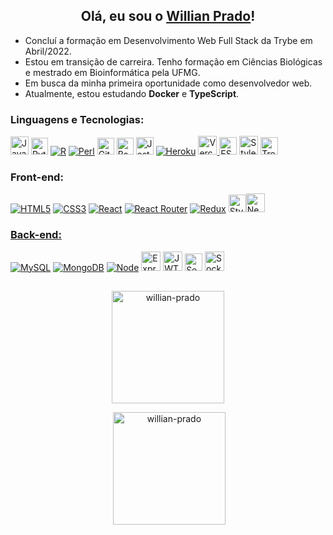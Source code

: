 <h2 align="center">Olá, eu sou o <a href="https://www.linkedin.com/in/willian-prado-dev/">Willian Prado</a>!</h2>

- Concluí a formação em Desenvolvimento Web Full Stack da Trybe em Abril/2022.
- Estou em transição de carreira. Tenho formação em Ciências Biológicas e mestrado em Bioinformática pela UFMG.
- Em busca da minha primeira oportunidade como desenvolvedor web.
- Atualmente, estou estudando **Docker** e **TypeScript**.

<h3 align="left">Linguagens e Tecnologias:</h3>

<p align="left">
<a href="https://developer.mozilla.org/en-US/docs/Web/JavaScript"><img src="https://img.shields.io/badge/JavaScript-323330?style=for-the-badge&logo=javascript&logoColor=F7DF1E" title="JavaScript" height="29"/></a>
<a href="https://www.python.org/"><img src="https://img.shields.io/badge/Python-FFD43B?style=for-the-badge&logo=python&logoColor=blue" title="Python" height="27"></a>
<a href="https://www.r-project.org/"><img src="https://img.shields.io/badge/R-276DC3?style=for-the-badge&logo=r&logoColor=white" title="R"></a>
<a href="https://www.perl.org/"><img src="https://img.shields.io/badge/Perl-39457E?style=for-the-badge&logo=perl&logoColor=white" title="Perl"></a>
<a href="https://git-scm.com/"><img src="https://img.shields.io/badge/GIT-E44C30?style=for-the-badge&logo=git&logoColor=white" title="Git" height="27"/></a>
<a href="https://www.gnu.org/savannah-checkouts/gnu/bash/manual/bash.html"><img src="https://img.shields.io/badge/GNU%20Bash-4EAA25?style=for-the-badge&logo=GNU%20Bash&logoColor=white" title="Bash" height="27"/></a>
<a href="https://jestjs.io"><img src="https://img.shields.io/badge/Jest-C21325?style=for-the-badge&logo=jest&logoColor=white" title="Jest" height="28"/></a>
<a href="https://www.heroku.com/"><img src="https://img.shields.io/badge/Heroku-430098?style=for-the-badge&logo=heroku&logoColor=white" title="Heroku"/></a>
<a href="https://vercel.com/"><img src="https://img.shields.io/badge/Vercel-000000?style=for-the-badge&logo=vercel&logoColor=white" title="Vercel" height="30"</a>
<a href="https://eslint.org/"><img src="https://img.shields.io/badge/eslint-3A33D1?style=for-the-badge&logo=eslint&logoColor=white" title="ESLint" height="28"></a>  
<a href="https://stylelint.io/"><img src="https://img.shields.io/badge/stylelint-000?style=for-the-badge&logo=stylelint&logoColor=white" title="Stylelint" height="30"></a>
<a href="https://trello.com/"><img src="https://img.shields.io/badge/Trello-0052CC?style=for-the-badge&logo=trello&logoColor=white" title="Trello" height="28"></a>
</p>

<h3 align="left">Front-end:</h3>

<p align="left">
<a href="https://www.w3.org/html/"><img src="https://img.shields.io/badge/HTML5-E34F26?style=for-the-badge&logo=html5&logoColor=white" title="HTML5"></a>
<a href="https://www.w3schools.com/css/"><img src="https://img.shields.io/badge/CSS3-1572B6?style=for-the-badge&logo=css3&logoColor=white" title="CSS3"/></a>
<a href="https://reactjs.org/"><img src="https://img.shields.io/badge/React-20232A?style=for-the-badge&logo=react&logoColor=61DAFB" title="React"/></a>
<a href="https://reactrouter.com/"><img src="https://img.shields.io/badge/React_Router-CA4245?style=for-the-badge&logo=react-router&logoColor=white" title="React Router"></a>
<a href="https://redux.js.org/"><img src="https://img.shields.io/badge/Redux-593D88?style=for-the-badge&logo=redux&logoColor=white" title="Redux"></a>
<a href="https://styled-components.com/"><img src="https://img.shields.io/badge/styled--components-DB7093?style=for-the-badge&logo=styled-components&logoColor=white" title="Styled Components" height="28></a>
<a href="https://nextjs.org/"><img src="https://img.shields.io/badge/next.js-000000?style=for-the-badge&logo=nextdotjs&logoColor=white" title="NextJS" height="30"</a></p>

<h3 align="left">Back-end:</h3>

<p align="left">
<a href="https://www.mysql.com/"><img src="https://img.shields.io/badge/MySQL-005C84?style=for-the-badge&logo=mysql&logoColor=white" title="MySQL"></a>
<a href="https://www.mongodb.com/"><img src="https://img.shields.io/badge/MongoDB-4EA94B?style=for-the-badge&logo=mongodb&logoColor=white" title="MongoDB"></a>
<a href="https://nodejs.org/en/"><img src="https://img.shields.io/badge/Node.js-339933?style=for-the-badge&logo=nodedotjs&logoColor=white" title="Node"></a>
<a href="https://expressjs.com/"><img src="https://img.shields.io/badge/Express.js-000000?style=for-the-badge&logo=express&logoColor=white" title="Express" height="31"></a>
<a href="https://jwt.io/"><img src="https://img.shields.io/badge/JWT-000000?style=for-the-badge&logo=JSON%20web%20tokens&logoColor=white" title="JWT" height="31"></a>
<a href="https://sequelize.org/"><img src="https://img.shields.io/badge/Sequelize-52B0E7?style=for-the-badge&logo=Sequelize&logoColor=white" title="Sequelize" height="28"></a>
<a href="https://socket.io/"><img src="https://img.shields.io/badge/Socket.io-010101?&style=for-the-badge&logo=Socket.io&logoColor=white" title="Socket.io" height="31"></a>

##

<div align="center">
<p><img align="center" height= "180em" src="https://github-readme-stats.vercel.app/api/top-langs?username=willian-prado&show_icons=true&locale=en&layout=compact&theme=dark" alt="willian-prado" /></p>
</div>
<div align="center">
<p>&nbsp;<img align="center" height= "180em" src="https://github-readme-stats.vercel.app/api?username=willian-prado&show_icons=true&locale=en&theme=dark&count_private=true" alt="willian-prado" /></p>
</div>
